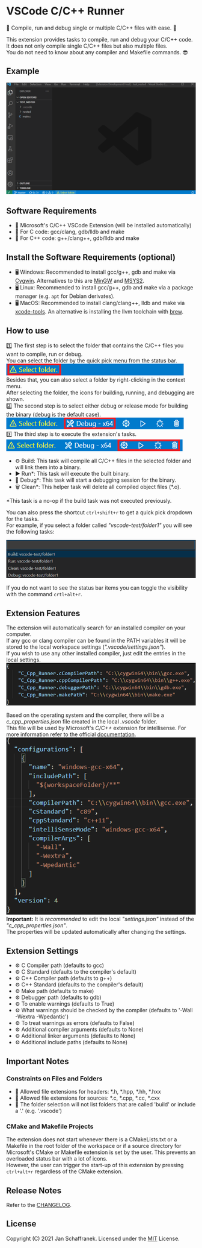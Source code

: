 # VSCode C/C++ Runner

🚀 Compile, run and debug single or multiple C/C++ files with ease. 🚀

This extension provides tasks to compile, run and debug your C/C++ code.  
It does not only compile single C/C++ files but also multiple files.  
You do not need to know about any compiler and Makefile commands. 😎

## Example

![ExampleGif](./media/ExecuteTasks.gif?raw=true)

## Software Requirements

- 🔧 Microsoft's C/C++ VSCode Extension (will be installed automatically)
- 🔧 For C code: gcc/clang, gdb/lldb and make
- 🔧 For C++ code: g++/clang++, gdb/lldb and make

## Install the Software Requirements (optional)

- 🖥️ Windows: Recommended to install gcc/g++, gdb and make via [Cygwin](https://www.cygwin.com/). Alternatives to this are [MinGW](http://mingw-w64.org/doku.php) and [MSYS2](https://www.msys2.org/).
- 🖥️ Linux: Recommended to install gcc/g++, gdb and make via a package manager (e.g. `apt` for Debian derivates).
- 🖥️ MacOS: Recommended to install clang/clang++, lldb and make via [xcode-tools](https://developer.apple.com/xcode/features/). An alternative is installing the llvm toolchain with [brew](https://apple.stackexchange.com/a/362837).

## How to use

1️⃣ The first step is to select the folder that contains the C/C++ files you want to compile, run or debug.  
You can select the folder by the quick pick menu from the status bar.  
![TaskStatusBar](./media/FolderStatusBar.png)  
Besides that, you can also select a folder by right-clicking in the context menu.  
After selecting the folder, the icons for building, running, and debugging are shown.  
2️⃣ The second step is to select either debug or release mode for building the binary (debug is the default case).  
![TaskStatusBar](./media/ModeStatusBar.png)  
3️⃣ The third step is to execute the extension's tasks.  
![TaskStatusBar](./media/TaskStatusBar.png)

- ⚙️ Build: This task will compile all C/C++ files in the selected folder and will link them into a binary.
- ▶️ Run*: This task will execute the built binary.
- 🐞 Debug*: This task will start a debugging session for the binary.
- 🗑️ Clean*: This helper task will delete all compiled object files (*.o).

*This task is a no-op if the build task was not executed previously.

You can also press the shortcut `ctrl+shift+r` to get a quick pick dropdown for the tasks.  
For example, if you select a folder called *"vscode-test/folder1"* you will see the following tasks:

![TaskQuickBar](./media/TaskQuickPick.png)

If you do not want to see the status bar items you can toggle the visibility with the command `crtl+alt+r`.

## Extension Features

The extension will automatically search for an installed compiler on your computer.  
If any gcc or clang compiler can be found in the PATH variables it will be stored to the local workspace settings (*".vscode/settings.json"*).  
If you wish to use any other installed compiler, just edit the entries in the local settings.  
![FoundCompiler](./media/FoundCompiler.png)  

Based on the operating system and the compiler, there will be a *c_cpp_properties.json* file created in the local *.vscode* folder.  
This file will be used by Microsoft's *C/C++* extension for intellisense. For more information refer to the official [documentation](https://code.visualstudio.com/docs/cpp/c-cpp-properties-schema-reference).  
![CCppConfig](./media/CCppConfig.png)  
**Important:** It is *recommended* to edit the local *"settings.json"* instead of the *"c_cpp_properties.json"*.  
The properties will be updated automatically after changing the settings.

## Extension Settings

- ⚙️ C Compiler path (defaults to gcc)
- ⚙️ C Standard (defaults to the compiler's default)
- ⚙️ C++ Compiler path (defaults to g++)
- ⚙️ C++ Standard (defaults to the compiler's default)
- ⚙️ Make path (defaults to make)
- ⚙️ Debugger path (defaults to gdb)
- ⚙️ To enable warnings (defaults to True)
- ⚙️ What warnings should be checked by the compiler (defaults to '-Wall -Wextra -Wpedantic')
- ⚙️ To treat warnings as errors (defaults to False)
- ⚙️ Additional compiler arguments (defaults to None)
- ⚙️ Additional linker arguments (defaults to None)
- ⚙️ Additional include paths (defaults to None)

## Important Notes

### Constraints on Files and Folders

- 📝 Allowed file extensions for headers: \*.h, \*.hpp, \*.hh, \*.hxx
- 📝 Allowed file extensions for sources: \*.c, \*.cpp, \*.cc, \*.cxx
- 📁 The folder selection will not list folders that are called 'build' or include a '.' (e.g. '.vscode')

### CMake and Makefile Projects

The extension does not start whenever there is a CMakeLists.txt or a Makefile in the root folder of the workspace or if a source directory for Microsoft's CMake or Makefile extension is set by the user.
This prevents an overloaded status bar with a lot of icons.  
However, the user can trigger the start-up of this extension by pressing `ctrl+alt+r` regardless of the CMake extension.

## Release Notes

Refer to the [CHANGELOG](CHANGELOG.md).

## License

Copyright (C) 2021 Jan Schaffranek.
Licensed under the [MIT](LICENSE) License.
